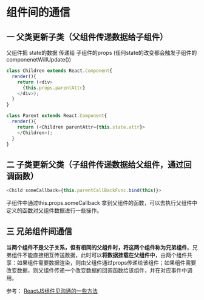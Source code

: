 # 组件间的通信

## 一 父类更新子类（父组件传递数据给子组件）
父组件把 state的数据 传递给 子组件的props 
(任何state的改变都会触发子组件的componenetWillUpdate())



```js
class Children extends React.Component{
  render(){
    return (<div>
      {this.props.parentAttr}
    </div>);
  }
}

class Parent extends React.Component{
  render(){
    return (<Children parentAttr={this.state.attr}>
    </Children>);
  }
}
```

## 二 子类更新父类（子组件传递数据给父组件，通过回调函数）

```js
<Child someCallback={this.parentCallBackFunc.bind(this)}>
```

子组件中通过this.props.someCallback 拿到父组件的函数，可以去执行父组件中定义的函数对父组件数据进行一些操作。

## 三 兄弟组件间通信

当**两个组件不是父子关系，但有相同的父组件时，将这两个组件称为兄弟组件**。兄弟组件不能直接相互传送数据，此时可以**将数据挂载在父组件中**，由两个组件共享：如果组件需要数据渲染，则由父组件通过props传递给该组件；如果组件需要改变数据，则父组件传递一个改变数据的回调函数给该组件，并在对应事件中调用。

参考：
[ReactJS组件见沟通的一些方法
](http://www.alloyteam.com/2016/01/some-methods-of-reactjs-communication-between-components/)





